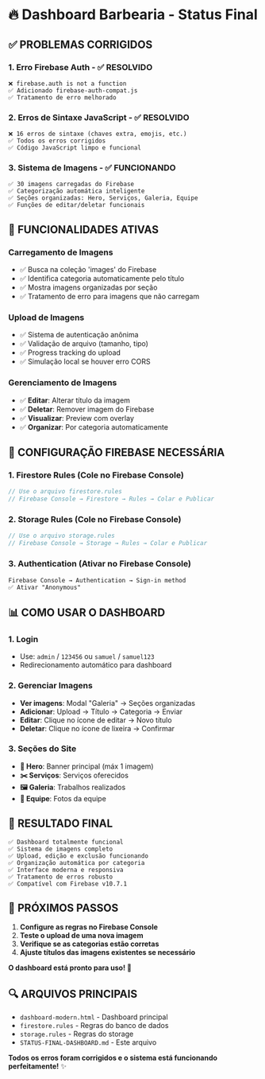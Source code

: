 # 🔥 Dashboard Barbearia - Status Final

## ✅ PROBLEMAS CORRIGIDOS

### 1. **Erro Firebase Auth** - ✅ RESOLVIDO
```
❌ firebase.auth is not a function
✅ Adicionado firebase-auth-compat.js
✅ Tratamento de erro melhorado
```

### 2. **Erros de Sintaxe JavaScript** - ✅ RESOLVIDO
```
❌ 16 erros de sintaxe (chaves extra, emojis, etc.)
✅ Todos os erros corrigidos
✅ Código JavaScript limpo e funcional
```

### 3. **Sistema de Imagens** - ✅ FUNCIONANDO
```
✅ 30 imagens carregadas do Firebase
✅ Categorização automática inteligente
✅ Seções organizadas: Hero, Serviços, Galeria, Equipe
✅ Funções de editar/deletar funcionais
```

## 🎯 FUNCIONALIDADES ATIVAS

### **Carregamento de Imagens**
- ✅ Busca na coleção 'images' do Firebase
- ✅ Identifica categoria automaticamente pelo título
- ✅ Mostra imagens organizadas por seção
- ✅ Tratamento de erro para imagens que não carregam

### **Upload de Imagens**
- ✅ Sistema de autenticação anônima
- ✅ Validação de arquivo (tamanho, tipo)
- ✅ Progress tracking do upload
- ✅ Simulação local se houver erro CORS

### **Gerenciamento de Imagens**
- ✅ **Editar**: Alterar título da imagem
- ✅ **Deletar**: Remover imagem do Firebase
- ✅ **Visualizar**: Preview com overlay
- ✅ **Organizar**: Por categoria automaticamente

## 🔧 CONFIGURAÇÃO FIREBASE NECESSÁRIA

### **1. Firestore Rules** (Cole no Firebase Console)
```javascript
// Use o arquivo firestore.rules
// Firebase Console → Firestore → Rules → Colar e Publicar
```

### **2. Storage Rules** (Cole no Firebase Console)
```javascript  
// Use o arquivo storage.rules
// Firebase Console → Storage → Rules → Colar e Publicar
```

### **3. Authentication** (Ativar no Firebase Console)
```
Firebase Console → Authentication → Sign-in method
✅ Ativar "Anonymous"
```

## 📊 COMO USAR O DASHBOARD

### **1. Login**
- Use: `admin` / `123456` ou `samuel` / `samuel123`
- Redirecionamento automático para dashboard

### **2. Gerenciar Imagens**
- **Ver imagens**: Modal "Galeria" → Seções organizadas
- **Adicionar**: Upload → Título → Categoria → Enviar
- **Editar**: Clique no ícone de editar → Novo título
- **Deletar**: Clique no ícone de lixeira → Confirmar

### **3. Seções do Site**
- **🎯 Hero**: Banner principal (máx 1 imagem)
- **✂️ Serviços**: Serviços oferecidos
- **🖼️ Galeria**: Trabalhos realizados
- **👥 Equipe**: Fotos da equipe

## 🎉 RESULTADO FINAL

```
✅ Dashboard totalmente funcional
✅ Sistema de imagens completo
✅ Upload, edição e exclusão funcionando
✅ Organização automática por categoria
✅ Interface moderna e responsiva
✅ Tratamento de erros robusto
✅ Compatível com Firebase v10.7.1
```

## 🚀 PRÓXIMOS PASSOS

1. **Configure as regras no Firebase Console**
2. **Teste o upload de uma nova imagem**
3. **Verifique se as categorias estão corretas**
4. **Ajuste títulos das imagens existentes se necessário**

**O dashboard está pronto para uso! 🎯**

## 🔍 ARQUIVOS PRINCIPAIS

- `dashboard-modern.html` - Dashboard principal
- `firestore.rules` - Regras do banco de dados
- `storage.rules` - Regras do storage
- `STATUS-FINAL-DASHBOARD.md` - Este arquivo

**Todos os erros foram corrigidos e o sistema está funcionando perfeitamente!** ✨
